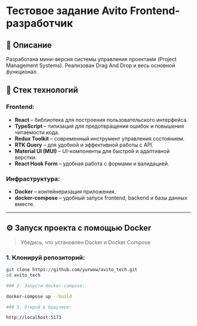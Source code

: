# Тестовое задание Avito Frontend-разработчик

## 📌 Описание

Разработана мини-версия системы управления проектами (Project Management Systems).
Реализован Drag And Drop и весь основной функционал.

## 🧰 Стек технологий

### Frontend:
- **React** – библиотека для построения пользовательского интерфейса.
- **TypeScript** – типизация для предотвращения ошибок и повышения читаемости кода.
- **Redux Toolkit** – современный инструмент управления состоянием.
- **RTK Query** – для удобной и эффективной работы с API.
- **Material UI (MUI)** – UI-компоненты для быстрой и адаптивной верстки.
- **React Hook Form** – удобная работа с формами и валидацией.

### Инфраструктура:
- **Docker** – контейнеризация приложения.
- **docker-compose** – удобный запуск frontend, backend и базы данных вместе.

---

## ⚙️ Запуск проекта с помощью Docker

> Убедись, что установлен Docker и Docker Compose

### 1. Клонируй репозиторий:
```bash
git clone https://github.com/yurwow/avito_tech.git
cd avito_tech

### 2. Запусти docker-compose:

docker-compose up --build

### 3. Открой в браузере:

http://localhost:5173

